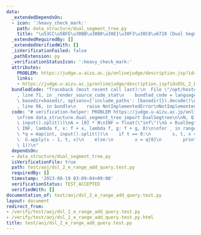 ```yaml
---
data:
  _extendedDependsOn:
  - icon: ':heavy_check_mark:'
    path: data_structure/dual_segment_tree.py
    title: "\u53CC\u5BFE\u30BB\u30B0\u30E1\u30F3\u30C8\u6728 (Dual Segment Tree)"
  _extendedRequiredBy: []
  _extendedVerifiedWith: []
  _isVerificationFailed: false
  _pathExtension: py
  _verificationStatusIcon: ':heavy_check_mark:'
  attributes:
    PROBLEM: https://judge.u-aizu.ac.jp/onlinejudge/description.jsp?id=DSL_2_E
    links:
    - https://judge.u-aizu.ac.jp/onlinejudge/description.jsp?id=DSL_2_E
  bundledCode: "Traceback (most recent call last):\n  File \"/opt/hostedtoolcache/PyPy/3.7.13/x64/site-packages/onlinejudge_verify/documentation/build.py\"\
    , line 71, in _render_source_code_stat\n    bundled_code = language.bundle(stat.path,\
    \ basedir=basedir, options={'include_paths': [basedir]}).decode()\n  File \"/opt/hostedtoolcache/PyPy/3.7.13/x64/site-packages/onlinejudge_verify/languages/python.py\"\
    , line 96, in bundle\n    raise NotImplementedError\nNotImplementedError\n"
  code: "# verification-helper: PROBLEM https://judge.u-aizu.ac.jp/onlinejudge/description.jsp?id=DSL_2_E\n\
    \nfrom data_structure.dual_segment_tree import DualSegtree\n\nN, Q = map(int,\
    \ input().split())\nA = [0] * N\nINF = float(\"inf\")\nG = DualSegtree(A, min,\
    \ INF, lambda f, x: f + x, lambda f, g: f + g, 0)\n\nfor _ in range(Q):\n    t,\
    \ *q = map(int, input().split())\n    if t == 0:\n        s, t, x = q\n      \
    \  G.apply(s - 1, t, x)\n    else:\n        x = q[0]\n        print(G.get(x -\
    \ 1))\n"
  dependsOn:
  - data_structure/dual_segment_tree.py
  isVerificationFile: true
  path: test/aoj/dsl_2_e_range_add_query.test.py
  requiredBy: []
  timestamp: '2023-08-19 03:09:04+09:00'
  verificationStatus: TEST_ACCEPTED
  verifiedWith: []
documentation_of: test/aoj/dsl_2_e_range_add_query.test.py
layout: document
redirect_from:
- /verify/test/aoj/dsl_2_e_range_add_query.test.py
- /verify/test/aoj/dsl_2_e_range_add_query.test.py.html
title: test/aoj/dsl_2_e_range_add_query.test.py
---
```

